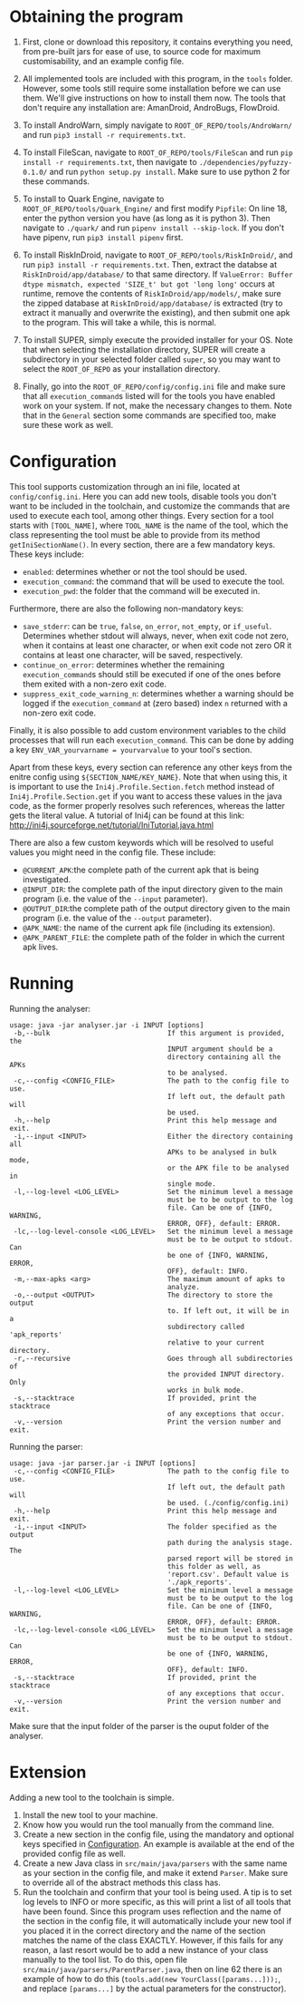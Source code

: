 # Obtaining the program
1. First, clone or download this repository, it contains everything you need, from pre-built jars for ease of use, to source code for maximum customisability, and an example config file.

2. All implemented tools are included with this program, in the `tools` folder. However, some tools still require some installation before we can use them. We'll give instructions on how to install them now. The tools that don't require any installation are: AmanDroid, AndroBugs, FlowDroid.

3. To install AndroWarn, simply navigate  to `ROOT_OF_REPO/tools/AndroWarn/` and run `pip3 install -r requirements.txt`.

4. To install FileScan, navigate to `ROOT_OF_REPO/tools/FileScan` and run `pip install -r requirements.txt`, then navigate to `./dependencies/pyfuzzy-0.1.0/` and run `python setup.py install`. Make sure to use python 2 for these commands.

5. To install to Quark Engine, navigate to `ROOT_OF_REPO/tools/Quark_Engine/` and first modify `Pipfile`: On line 18, enter the python version you have (as long as it is python 3). Then navigate to `./quark/` and run `pipenv install --skip-lock`. If you don't have pipenv, run `pip3 install pipenv` first.

6. To install RiskInDroid, navigate to `ROOT_OF_REPO/tools/RiskInDroid/`, and run `pip3 install -r requirements.txt`. Then, extract the databse at `RiskInDroid/app/database/` to that same directory. If `ValueError: Buffer dtype mismatch, expected 'SIZE_t' but got 'long long'` occurs at runtime, remove the contents of `RiskInDroid/app/models/`, make sure the zipped database at `RiskInDroid/app/database/` is extracted (try to extract it manually and overwrite the existing), and then submit one apk to the program. This will take a while, this is normal.

7. To install SUPER, simply execute the provided installer for your OS. Note that when selecting the installation directory, SUPER will create a subdirectory in your selected folder called `super`, so you may want to select the `ROOT_OF_REPO` as your installation directory.

8. Finally, go into the `ROOT_OF_REPO/config/config.ini` file and make sure that all `execution_command`s listed will for the tools you have enabled work on your system. If not, make the necessary changes to them. Note that in the `General` section some commands are specified too, make sure these work as well.


# Configuration
This tool supports customization through an ini file, located at `config/config.ini`. 
Here you can add new tools, disable tools you don't want to be included in the toolchain, and customize the commands that are used to execute each tool, among other things.
Every section for a tool starts with `[TOOL_NAME]`, where `TOOL_NAME` is the name of the tool, which the class representing the tool must be able to provide from its method `getIniSectionName()`.
In every section, there are a few mandatory keys. These keys include:
* `enabled`: determines whether or not the tool should be used.
* `execution_command`: the command that will be used to execute the tool.
* `execution_pwd`: the folder that the command will be executed in.

Furthermore, there are also the following non-mandatory keys:
* `save_stderr`: can be `true`, `false`, `on_error`, `not_empty`, or `if_useful`. Determines whether stdout will always, never, when exit code not zero, when it contains at least one character, or when exit code not zero OR it contains at least one character, will be saved, respectively.
* `continue_on_error`: determines whether the remaining `execution_command`s should still be executed if one of the ones before them exited with a non-zero exit code.
* `suppress_exit_code_warning_n`: determines whether a warning should be logged if the `execution_command` at (zero based) index `n` returned with a non-zero exit code.

Finally, it is also possible to add custom environment variables to the child processes that will run each `execution_command`. This can be done by adding a key `ENV_VAR_yourvarname = yourvarvalue` to your tool's section.

Apart from these keys, every section can reference any other keys from the enitre config using `${SECTION_NAME/KEY_NAME}`. Note that when using this, it is important to use the `Ini4j.Profile.Section.fetch` method instead of `Ini4j.Profile.Section.get` if you want to access these values in the java code, as the former properly resolves such references, whereas the latter gets the literal value. A tutorial of Ini4j can be found at this link: http://ini4j.sourceforge.net/tutorial/IniTutorial.java.html

There are also a few custom keywords which will be resolved to useful values you might need in the config file. These include:
* `@CURRENT_APK`:the complete path of the current apk that is being investigated.
* `@INPUT_DIR`: the complete path of the input directory given to the main program (i.e. the value of the `--input` parameter).
* `@OUTPUT_DIR`:the complete path of the output directory given to the main program (i.e. the value of the `--output` parameter).
* `@APK_NAME`: the name of the current apk file (including its extension).
* `@APK_PARENT_FILE`: the complete path of the folder in which the current apk lives.


# Running
Running the analyser:
```
usage: java -jar analyser.jar -i INPUT [options]
 -b,--bulk                             If this argument is provided, the
                                       INPUT argument should be a
                                       directory containing all the APKs
                                       to be analysed.
 -c,--config <CONFIG_FILE>             The path to the config file to use.
                                       If left out, the default path will
                                       be used.
 -h,--help                             Print this help message and exit.
 -i,--input <INPUT>                    Either the directory containing all
                                       APKs to be analysed in bulk mode,
                                       or the APK file to be analysed in
                                       single mode.
 -l,--log-level <LOG_LEVEL>            Set the minimum level a message
                                       must be to be output to the log
                                       file. Can be one of {INFO, WARNING,
                                       ERROR, OFF}, default: ERROR.
 -lc,--log-level-console <LOG_LEVEL>   Set the minimum level a message
                                       must be to be output to stdout. Can
                                       be one of {INFO, WARNING, ERROR,
                                       OFF}, default: INFO.
 -m,--max-apks <arg>                   The maximum amount of apks to
                                       analyze.
 -o,--output <OUTPUT>                  The directory to store the output
                                       to. If left out, it will be in a
                                       subdirectory called 'apk_reports'
                                       relative to your current directory.
 -r,--recursive                        Goes through all subdirectories of
                                       the provided INPUT directory. Only
                                       works in bulk mode.
 -s,--stacktrace                       If provided, print the stacktrace
                                       of any exceptions that occur.
 -v,--version                          Print the version number and exit.
```
 
Running the parser:
```
usage: java -jar parser.jar -i INPUT [options]
 -c,--config <CONFIG_FILE>             The path to the config file to use.
                                       If left out, the default path will
                                       be used. (./config/config.ini)
 -h,--help                             Print this help message and exit.
 -i,--input <INPUT>                    The folder specified as the output
                                       path during the analysis stage. The
                                       parsed report will be stored in
                                       this folder as well, as
                                       'report.csv'. Default value is
                                       './apk_reports'.
 -l,--log-level <LOG_LEVEL>            Set the minimum level a message
                                       must be to be output to the log
                                       file. Can be one of {INFO, WARNING,
                                       ERROR, OFF}, default: ERROR.
 -lc,--log-level-console <LOG_LEVEL>   Set the minimum level a message
                                       must be to be output to stdout. Can
                                       be one of {INFO, WARNING, ERROR,
                                       OFF}, default: INFO.
 -s,--stacktrace                       If provided, print the stacktrace
                                       of any exceptions that occur.
 -v,--version                          Print the version number and exit.
```
Make sure that the input folder of the parser is the ouput folder of the analyser.


# Extension
Adding a new tool to the toolchain is simple. 
1. Install the new tool to your machine.
2. Know how you would run the tool manually from the command line.
3. Create a new section in the config file, using the mandatory and optional keys specified in [Configuration](#configuration). An example is available at the end of the provided config file as well.
4. Create a new Java class in `src/main/java/parsers` with the same name as your section in the config file, and make it extend `Parser`. Make sure to override all of the abstract methods this class has.
5. Run the toolchain and confirm that your tool is being used. A tip is to set log levels to INFO or more specific, as this will print a list of all tools that have been found. Since this program uses reflection and the name of the section in the config file, it will automatically include your new tool if you placed it in the correct directory and the name of the section matches the name of the class EXACTLY. However, if this fails for any reason, a last resort would be to add a new instance of your class manually to the tool list. To do this, open file `src/main/java/parsers/ParentParser.java`, then on line 62 there is an example of how to do this (`tools.add(new YourClass([params...]));`, and replace `[params...]` by the actual parameters for the constructor).

